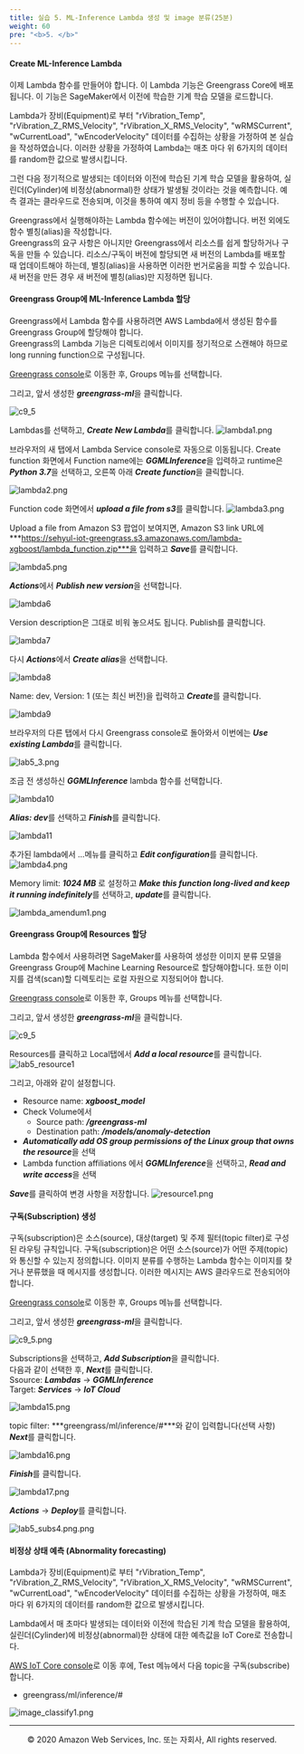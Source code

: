 ```yaml
---
title: 실습 5. ML-Inference Lambda 생성 및 image 분류(25분)
weight: 60
pre: "<b>5. </b>"
---
```


#### Create ML-Inference Lambda

이제 Lambda 함수를 만들어야 합니다. 이 Lambda 기능은 Greengrass Core에 배포됩니다. 이 기능은 SageMaker에서 이전에 학습한 기계 학습 모델을 로드합니다.

Lambda가 장비(Equipment)로 부터 "rVibration_Temp", "rVibration_Z_RMS_Velocity", "rVibration_X_RMS_Velocity", "wRMSCurrent",            "wCurrentLoad", "wEncoderVelocity" 데이터를 수집하는 상황을 가정하여 본 실습을 작성하였습니다.
이러한 상황을 가정하여 Lambda는 매초 마다 위 6가지의 데이터를 random한 값으로 발생시킵니다.

그런 다음 정기적으로 발생되는 데이터와 이전에 학습된 기계 학습 모델을 활용하여, 실린더(Cylinder)에 비정상(abnormal)한 상태가 발생될 것이라는 것을 예측합니다.
예측 결과는 클라우드로 전송되며, 이것을 통하여 예지 정비 등을 수행할 수 있습니다.

Greengrass에서 실행해야하는 Lambda 함수에는 버전이 있어야합니다. 버전 외에도 함수 별칭(alias)을 작성합니다.\
Greengrass의 요구 사항은 아니지만 Greengrass에서 리소스를 쉽게 할당하거나 구독을 만들 수 있습니다. 리소스/구독이 버전에 할당되면 새 버전의 Lambda를 배포할 때 업데이트해야 하는데, 별칭(alias)을 사용하면 이러한 번거로움을 피할 수 있습니다. 새 버전을 만든 경우 새 버전에 별칭(alias)만 지정하면 됩니다.

#### Greengrass Group에 ML-Inference Lambda 할당

Greengrass에서 Lambda 함수를 사용하려면 AWS Lambda에서 생성된 함수를 Greengrass Group에 할당해야 합니다.\
Greengrass의 Lambda 기능은 디렉토리에서 이미지를 정기적으로 스캔해야 하므로 long running function으로 구성됩니다.

[Greengrass console](https://console.aws.amazon.com/greengrass/)로 이동한 후, Groups 메뉴를 선택합니다.

그리고, 앞서 생성한 ***greengrass-ml***을 클릭합니다.

![c9_5](./images/c9_5.png)

Lambdas를 선택하고, ***Create New Lambda***를 클릭합니다.
![lambda1.png](./images/lambda1.png)

브라우저의 새 탭에서 Lambda Service console로 자동으로 이동됩니다.
Create function 화면에서 Function name에는 ***GGMLInference***을 입력하고 runtime은 ***Python 3.7***을 선택하고, 오른쪽 아래 ***Create function***을 클릭합니다.

![lambda2.png](./images/lambda2.png)

Function code 화면에서 ***upload a file from s3***를 클릭합니다.
![lambda3.png](./images/lambda3.png)

Upload a file from Amazon S3 팝업이 보여지면, Amazon S3 link URL에 ***https://sehyul-iot-greengrass.s3.amazonaws.com/lambda-xgboost/lambda_function.zip***을 입력하고 ***Save***를 클릭합니다.

![lambda5.png](./images/lambda5.png)

***Actions***에서 ***Publish new version***을 선택합니다.

![lambda6](./images/lambda6.png)

Version description은 그대로 비워 놓으셔도 됩니다. Publish를 클릭합니다.

![lambda7](./images/lambda7.png)

다시 ***Actions***에서 ***Create alias***을 선택합니다.

![lambda8](./images/lambda8.png)

Name: dev, Version: 1 (또는 최신 버전)을 립력하고 ***Create***를 클릭합니다.

![lambda9](./images/lambda9.png)


브라우저의 다른 탭에서 다시 Greengrass console로 돌아와서 이번에는 ***Use existing Lambda***를 클릭합니다.

![lab5_3.png](./images/lab5_3.png)

조금 전 생성하신 ***GGMLInference*** lambda 함수를 선택합니다.

![lambda10](./images/lambda10.png)

***Alias: dev***를 선택하고 ***Finish***를 클릭합니다.

![lambda11](./images/lambda11.png)

추가된 lambda에서 ...메뉴를 클릭하고 ***Edit configuration***를 클릭합니다.
![lambda4.png](./images/lambda4.png)

Memory limit: ***1024 MB*** 로 설정하고
***Make this function long-lived and keep it running indefinitely***를 선택하고, ***update***를 클릭합니다.

![lambda_amendum1.png](./images/lambda_amendum1.png)

#### Greengrass Group에 Resources 할당

Lambda 함수에서 사용하려면 SageMaker를 사용하여 생성한 이미지 분류 모델을 Greengrass Group에 Machine Learning Resource로 할당해야합니다. 또한 이미지를 검색(scan)할 디렉토리는 로컬 자원으로 지정되어야 합니다.

[Greengrass console](https://console.aws.amazon.com/greengrass/)로 이동한 후, Groups 메뉴를 선택합니다.

그리고, 앞서 생성한 ***greengrass-ml***을 클릭합니다.

![c9_5](./images/c9_5.png)

Resources를 클릭하고 Local탭에서 ***Add a local resource***를 클릭합니다.
![lab5_resource1](./images/lab5_resource1.png)

그리고, 아래와 같이 설정합니다.

* Resource name: ***xgboost_model***
* Check Volume에서
  * Source path: ***/greengrass-ml***
  * Destination path: ***/models/anomaly-detection***
* ***Automatically add OS group permissions of the Linux group that owns the resource***을 선택
* Lambda function affiliations 에서 ***GGMLInference***을 선택하고, ***Read and write access***을 선택

***Save***를 클릭하여 변경 사항을 저장합니다.
![resource1.png](./images/resource1.png)


#### 구독(Subscription) 생성

구독(subscription)은 소스(source), 대상(target) 및 주제 필터(topic filter)로 구성된 라우팅 규칙입니다. 구독(subscription)은 어떤 소스(source)가 어떤 주제(topic)와 통신할 수 있는지 정의합니다.
이미지 분류를 수행하는 Lambda 함수는 이미지를 찾거나 분류했을 때 메시지를 생성합니다. 이러한 메시지는 AWS 클라우드로 전송되어야 합니다.

[Greengrass console](https://console.aws.amazon.com/greengrass/)로 이동한 후, Groups 메뉴를 선택합니다.

그리고, 앞서 생성한 ***greengrass-ml***을 클릭합니다.

![c9_5.png](./images/c9_5.png)

Subscriptions을 선택하고, ***Add Subscription***을 클릭합니다.\
다음과 같이 선택한 후, ***Next***를 클릭합니다.\
Ssource: ***Lambdas*** -> ***GGMLInference***\
Target: ***Services*** -> ***IoT Cloud***

![lambda15.png](./images/lambda15.png)

topic filter: ***greengrass/ml/inference/#***와 같이 입력합니다(선택 사항)\
***Next***를 클릭합니다.

![lambda16.png](./images/lambda16.png)

***Finish***를 클릭합니다.

![lambda17.png](./images/lambda17.png)

***Actions*** -> ***Deploy***를 클릭합니다.

![lab5_subs4.png.png](./images/lab5_subs5.png)

#### 비정상 상태 예측 (Abnormality forecasting)

Lambda가 장비(Equipment)로 부터 "rVibration_Temp", "rVibration_Z_RMS_Velocity", "rVibration_X_RMS_Velocity", "wRMSCurrent",            "wCurrentLoad", "wEncoderVelocity" 데이터를 수집하는 상황을 가정하여, 매초 마다 위 6가지의 데이터를 random한 값으로 발생시킵니다.

Lambda에서 매 초마다 발생되는 데이터와 이전에 학습된 기계 학습 모델을 활용하여, 실린더(Cylinder)에 비정상(abnormal)한 상태에 대한 예측값을 IoT Core로 전송합니다.

[AWS IoT Core console](https://console.aws.amazon.com/iot/)로 이동 후에, Test 메뉴에서 다음 topic을 구독(subscribe)합니다.

* greengrass/ml/inference/#

![image_classify1.png](./images/image_classify1.png)


---
<p align="center">
© 2020 Amazon Web Services, Inc. 또는 자회사, All rights reserved.
</p>
